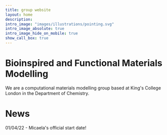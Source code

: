 ```yaml
---
title: group website
layout: home
description: 
intro_image: "images/illustrations/pointing.svg"
intro_image_absolute: true
intro_image_hide_on_mobile: true
show_call_box: true
---
```


# Bioinspired and Functional Materials Modelling

We are a computational materials modelling group based at King's College London in the Department of Chemistry.

# News

01/04/22 - Micaela's official start date!
 
